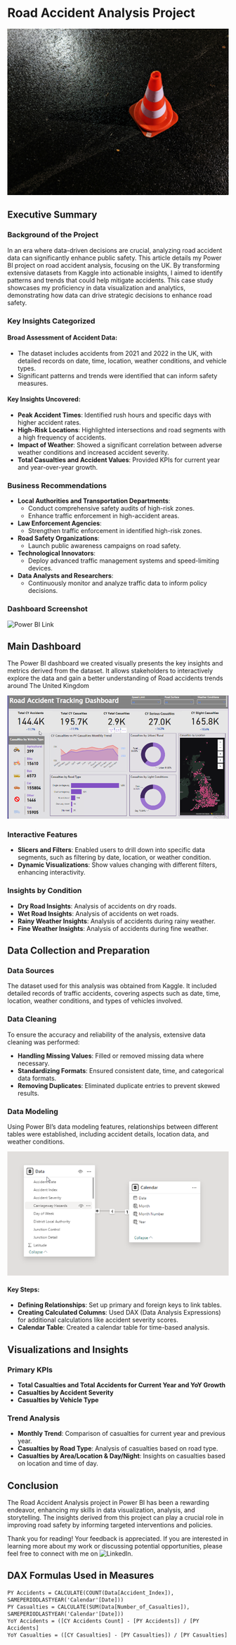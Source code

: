 # Road Accident Analysis Project
![](https://github.com/yanny-alt/Road-Accident-Analysis-Using-Power-BI/blob/main/Images/Analysis%20Of%20Road%20Accident%20Trends.jpg)
## Executive Summary

### Background of the Project
In an era where data-driven decisions are crucial, analyzing road accident data can significantly enhance public safety. This article details my Power BI project on road accident analysis, focusing on the UK. By transforming extensive datasets from Kaggle into actionable insights, I aimed to identify patterns and trends that could help mitigate accidents. This case study showcases my proficiency in data visualization and analytics, demonstrating how data can drive strategic decisions to enhance road safety.

### Key Insights Categorized

#### Broad Assessment of Accident Data:
- The dataset includes accidents from 2021 and 2022 in the UK, with detailed records on date, time, location, weather conditions, and vehicle types.
- Significant patterns and trends were identified that can inform safety measures.

#### Key Insights Uncovered:
- **Peak Accident Times**: Identified rush hours and specific days with higher accident rates.
- **High-Risk Locations**: Highlighted intersections and road segments with a high frequency of accidents.
- **Impact of Weather**: Showed a significant correlation between adverse weather conditions and increased accident severity.
- **Total Casualties and Accident Values**: Provided KPIs for current year and year-over-year growth.

### Business Recommendations
- **Local Authorities and Transportation Departments**:
  - Conduct comprehensive safety audits of high-risk zones.
  - Enhance traffic enforcement in high-accident areas.
- **Law Enforcement Agencies**:
  - Strengthen traffic enforcement in identified high-risk zones.
- **Road Safety Organizations**:
  - Launch public awareness campaigns on road safety.
- **Technological Innovators**:
  - Deploy advanced traffic management systems and speed-limiting devices.
- **Data Analysts and Researchers**:
  - Continuously monitor and analyze traffic data to inform policy decisions.

### Dashboard Screenshot
![Power BI Link](https://app.powerbi.com/view?r=eyJrIjoiMThkM2IzMjAtMTc2YS00ZDE2LTg1ZDktYzVjOTlmOGZmNzE4IiwidCI6IjQ5MWM2ZTNhLTA3MjItNDhmMi1iMDFhLWFhMzliODc0MGYxNiJ9)

## Main Dashboard
The Power BI dashboard we created visually presents the key insights and metrics derived from the dataset. It allows stakeholders to interactively explore the data and gain a better understanding of Road accidents trends around The United Kingdom

![](https://github.com/yanny-alt/Road-Accident-Analysis-Using-Power-BI/blob/main/Images/Road%20Accident%20Tracking%20Dashboard.png)



### Interactive Features
- **Slicers and Filters**: Enabled users to drill down into specific data segments, such as filtering by date, location, or weather condition.
- **Dynamic Visualizations**: Show values changing with different filters, enhancing interactivity.

### Insights by Condition
- **Dry Road Insights**: Analysis of accidents on dry roads.
- **Wet Road Insights**: Analysis of accidents on wet roads.
- **Rainy Weather Insights**: Analysis of accidents during rainy weather.
- **Fine Weather Insights**: Analysis of accidents during fine weather.

## Data Collection and Preparation

### Data Sources
The dataset used for this analysis was obtained from Kaggle. It included detailed records of traffic accidents, covering aspects such as date, time, location, weather conditions, and types of vehicles involved.

### Data Cleaning
To ensure the accuracy and reliability of the analysis, extensive data cleaning was performed:
- **Handling Missing Values**: Filled or removed missing data where necessary.
- **Standardizing Formats**: Ensured consistent date, time, and categorical data formats.
- **Removing Duplicates**: Eliminated duplicate entries to prevent skewed results.

### Data Modeling
Using Power BI’s data modeling features, relationships between different tables were established, including accident details, location data, and weather conditions.

![](https://github.com/yanny-alt/Road-Accident-Analysis-Using-Power-BI/blob/main/Images/Road%20Accident%20Data%20Model.png)

#### Key Steps:
- **Defining Relationships**: Set up primary and foreign keys to link tables.
- **Creating Calculated Columns**: Used DAX (Data Analysis Expressions) for additional calculations like accident severity scores.
- **Calendar Table**: Created a calendar table for time-based analysis.

## Visualizations and Insights

### Primary KPIs
- **Total Casualties and Total Accidents for Current Year and YoY Growth**
- **Casualties by Accident Severity**
- **Casualties by Vehicle Type**

### Trend Analysis
- **Monthly Trend**: Comparison of casualties for current year and previous year.
- **Casualties by Road Type**: Analysis of casualties based on road type.
- **Casualties by Area/Location & Day/Night**: Insights on casualties based on location and time of day.

## Conclusion

The Road Accident Analysis project in Power BI has been a rewarding endeavor, enhancing my skills in data visualization, analysis, and storytelling. The insights derived from this project can play a crucial role in improving road safety by informing targeted interventions and policies.

Thank you for reading! Your feedback is appreciated. If you are interested in learning more about my work or discussing potential opportunities, please feel free to connect with me on 
![LinkedIn](https://www.linkedin.com/in/favourokechukwu/).




## DAX Formulas Used in Measures

```DAX
PY Accidents = CALCULATE(COUNT(Data[Accident_Index]), SAMEPERIODLASTYEAR('Calendar'[Date]))
PY Casualties = CALCULATE(SUM(Data[Number_of_Casualties]), SAMEPERIODLASTYEAR('Calendar'[Date]))
YoY Accidents = ([CY Accidents Count] - [PY Accidents]) / [PY Accidents]
YoY Casualties = ([CY Casualties] - [PY Casualties]) / [PY Casualties]

